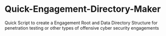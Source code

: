 # Quick-Engagement-Directory-Maker
 Quick Script to create a Engagement Root and Data Directory Structure for penetration testing or other types of offensive cyber security engagements
